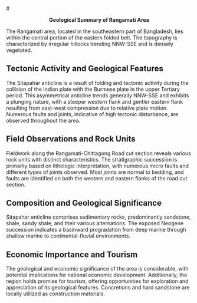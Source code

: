 #<p align="center">
  <b>Geological Summary of Rangamati Area</b>
</p>

The Rangamati area, located in the southeastern part of Bangladesh, lies within the central portion of the eastern folded belt. The topography is characterized by irregular hillocks trending NNW-SSE and is densely vegetated.

## Tectonic Activity and Geological Features

The Sitapahar anticline is a result of folding and tectonic activity during the collision of the Indian plate with the Burmese plate in the upper Tertiary period. This asymmetrical anticline trends generally NNW-SSE and exhibits a plunging nature, with a steeper western flank and gentler eastern flank resulting from east-west compression due to relative plate motion. Numerous faults and joints, indicative of high tectonic disturbance, are observed throughout the area.

## Field Observations and Rock Units

Fieldwork along the Rangamati-Chittagong Road cut section reveals various rock units with distinct characteristics. The stratigraphic succession is primarily based on lithologic interpretation, with numerous micro faults and different types of joints observed. Most joints are normal to bedding, and faults are identified on both the western and eastern flanks of the road cut section.

## Composition and Geological Significance

Sitapahar anticline comprises sedimentary rocks, predominantly sandstone, shale, sandy shale, and their various alternations. The exposed Neogene succession indicates a basinward progradation from deep marine through shallow marine to continental-fluvial environments.

## Economic Importance and Tourism

The geological and economic significance of the area is considerable, with potential implications for national economic development. Additionally, the region holds promise for tourism, offering opportunities for exploration and appreciation of its geological features. Concretions and hard sandstone are locally utilized as construction materials.
